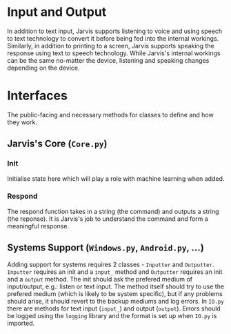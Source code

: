 # Input and Output

In addition to text input, Jarvis supports listening to voice and using speech to text technology to convert it before being fed into the internal workings. Similarly, in addition to printing to a screen, Jarvis supports speaking the response using text to speech technology. While Jarvis's internal workings can be the same no-matter the device, listening and speaking changes depending on the device.

# Interfaces

The public-facing and necessary methods for classes to define and how they work.

## Jarvis's Core (`Core.py`)

### Init

Initialise state here which will play a role with machine learning when added.

### Respond

The respond function takes in a string (the command) and outputs a string (the reponse). It is Jarvis's job to understand the command and form a meaningful response.

## Systems Support (`Windows.py`, `Android.py`, ...)

Adding support for systems requires 2 classes - `Inputter` and `Outputter`. `Inputter` requires an init and a `input_` method and `Outputter` requires an init and a `output` method. The init should ask the prefered medium of input/output, e.g.: listen or text input. The method itself should try to use the prefered medium (which is likely to be system specific), but if any problems should arise, it should revert to the backup mediums and log errors. In `IO.py` there are methods for text input (`input_`) and output (`output`). Errors should be logged using the `logging` library and the format is set up when `IO.py` is imported.
